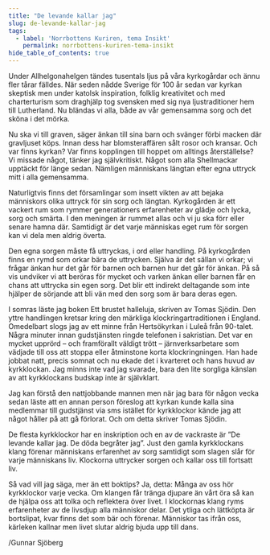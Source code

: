 ```yaml
---
title: "De levande kallar jag"
slug: de-levande-kallar-jag
tags:
  - label: 'Norrbottens Kuriren, tema Insikt'
    permalink: norrbottens-kuriren-tema-insikt
hide_table_of_contents: true
---
```

Under Allhelgonahelgen tändes tusentals ljus på våra kyrkogårdar och ännu fler tårar fälldes. När seden nådde Sverige för 100 år sedan var kyrkan skeptisk men under katolsk inspiration, folklig kreativitet och med charterturism som draghjälp tog svensken med sig nya ljustraditioner hem till Lutherland. Nu bländas vi alla, både av vår gemensamma sorg och det sköna i det mörka.

<!--truncate-->

Nu ska vi till graven, säger änkan till sina barn och svänger förbi macken där gravljuset köps. Innan dess har blomsteraffären sålt rosor och kransar. Och var finns kyrkan? Var finns kopplingen till hoppet om alltings återställelse? Vi missade något, tänker jag självkritiskt. Något som alla Shellmackar upptäckt för länge sedan. Nämligen människans längtan efter egna uttryck mitt i alla gemensamma.

Naturligtvis finns det församlingar som insett vikten av att bejaka människors olika uttryck för sin sorg och längtan. Kyrkogården är ett vackert rum som rymmer generationers erfarenheter av glädje och lycka, sorg och smärta. I den meningen är rummet allas och vi ju ska förr eller senare hamna där. Samtidigt är det varje människas eget rum för sorgen kan vi dela men aldrig överta. 

Den egna sorgen måste få uttryckas, i ord eller handling. På kyrkogården finns en rymd som orkar bära de uttrycken. Själva är det sällan vi orkar; vi frågar änkan hur det går för barnen och barnen hur det går för änkan. På så vis undviker vi att beröras för mycket och varken änkan eller barnen får en chans att uttrycka sin egen sorg. Det blir ett indirekt deltagande som inte hjälper de sörjande att bli vän med den sorg som är bara deras egen.

I somras läste jag boken Ett brustet halleluja, skriven av Tomas Sjödin. Den yttre handlingen kretsar kring den märkliga klockringartraditionen i England. Omedelbart slogs jag av ett minne från Hertsökyrkan i Luleå från 90-talet. Några minuter innan gudstjänsten ringde telefonen i sakristian. Det var en mycket upprörd – och framförallt väldigt trött – järnverksarbetare som vädjade till oss att stoppa eller åtminstone korta klockringningen. Han hade jobbat natt, precis somnat och nu ekade det i kvarteret och hans huvud av kyrkklockan. Jag minns inte vad jag svarade, bara den lite sorgliga känslan av att kyrkklockans budskap inte är självklart.

Jag kan förstå den nattjobbande mannen men när jag bara för någon vecka sedan läste att en annan person föreslog att kyrkan kunde kalla sina medlemmar till gudstjänst via sms istället för kyrkklockor kände jag att något håller på att gå förlorat. Och om detta skriver Tomas Sjödin.

De flesta kyrkklockor har en inskription och en av de vackraste är ”De levande kallar jag. De döda begråter jag”. Just den gamla kyrkklockans klang förenar människans erfarenhet av sorg samtidigt som slagen slår för varje människans liv. Klockorna uttrycker sorgen och kallar oss till fortsatt liv. 

Så vad vill jag säga, mer än ett boktips? Ja, detta: Många av oss hör kyrkklockor varje vecka. Om klangen får tränga djupare än vårt öra så kan de hjälpa oss att tolka och reflektera över livet. I klockornas klang ryms erfarenheter av de livsdjup alla människor delar. Det ytliga och lättköpta är bortslipat, kvar finns det som bär och förenar. Människor tas ifrån oss, kärleken kallnar men livet slutar aldrig bjuda upp till dans.

/Gunnar Sjöberg
